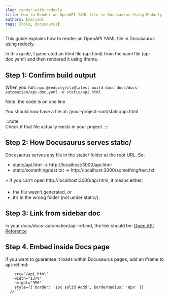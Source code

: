 ```yaml
---
slug: render-with-redocly
title: How to Render an OpenAPI YAML file in Docusaurus Using Redocly
authors: [mariam]
tags: [hola, docusaurus]
---
```


This guide explains how to render an OpenAPI YAML file in Docusaurus using redocly.  

In this guide, I generated an html file (api.html) from the yaml file (api-doc.yaml) and then rendered it using iframe.

## Step 1: Confirm build output
When you run:
```npx @redocly/cli@latest build-docs docs/docs-automation/api-doc.yaml -o static/api.html```

Note: the code is on one line


You should now have a file at: 
 /your-project-root/static/api.html

:::note  
Check if that file actually exists in your project.
:::


## Step 2: How Docusaurus serves static/
Docusaurus serves any file in the static/ folder at the root URL.
So:
  - static/api.html → http://localhost:3000/api.html
  - static/something/test.txt → http://localhost:3000/something/test.txt


⚡ If you can’t open http://localhost:3000/api.html, it means either:
  - the file wasn’t generated, or
  - it’s in the wrong folder (not under static/).



## Step 3: Link from sidebar doc
In your docs/docs-automation/api-ref.md, the link should be:
[Open API Reference](/api.html)

## Step 4. Embed inside Docs page
If you want to guarantee it loads within Docusaurus pages, add an iframe to api-ref.md:  
```  <iframe
    src="/api.html"
    width="137%"
    height="950"
    style={{ border: '1px solid #ddd', borderRadius: '8px' }}
  />```


